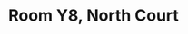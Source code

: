 ---
basin: 'No'
cudn: true
floor: Second
grade: 5
images:
- /room_database/images/noc/Y8.jpeg
- /room_database/images/noc/Y8%20(2).JPG
living_room: 'No'
location: North Court
name: Y8
network: Wired and Wireless
title: Room Y8, North Court
---